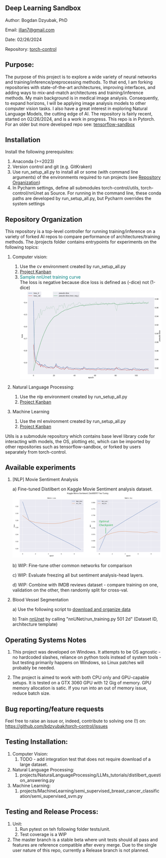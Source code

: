 ## Deep Learning Sandbox 

Author: Bogdan Dzyubak, PhD

Email: illan7@gmail.com

Date: 02/26/2024

Repository: [torch-control](https://github.com/bdzyubak/torch-control)


## Purpose:

The purpose of this project is to explore a wide variety of neural networks and training/inference/preprocessing 
methods. To that end, I am forking repositories with state-of-the-art architectures, improving 
interfaces, and adding ways to mix-and-match architectures and training/inference methods. My main background is in 
medical image analysis. Consequently, to expand horizons, I will be applying image analysis models to other computer
vision tasks. I also have a great interest in exploring Natural Language Models, the cutting edge of AI. The repository 
is fairly recent, started on 02/26/2024, and is a work in progress. This repo is in Pytorch. For an older but more 
developed repo see: [tensorflow-sandbox](https://github.com/bdzyubak/tensorflow-sandbox)

## Installation
Install the following prerequisites:
1) Anaconda (>=2023) 
2) Version control and git (e.g. GitKraken)
3) Use run_setup_all.py to install all or some (with command line arguments) of the environments required to run 
projects (see [Repository Organization](#repository-organization)) 
4) In Pycharm settings, define all submodules torch-control/utils, torch-control/nnUnet as Source. For running in the 
command line, these conda paths are developed by run_setup_all.py, but Pycharm overrides the system settings 

[//]: # (4&#41; Docker is currently unused, but for futrue reference)
[//]: # (   a&#41; To install in custom location, use: start /w “” “Docker Desktop Installer.exe” install --installation-dir=G:\Docker)


## Repository Organization

This repository is a top-level controller for running training/inference on a variety of forked AI repos to compare 
performance of architectures/training methods. The /projects folder contains entrypoints for experiments on the 
following topics: 
1) Computer vision: 
   1) Use the cv environment created by run_setup_all.py
   2) [Project Kanban](https://github.com/users/bdzyubak/projects/2/views/1) 
   3) <span style="color:teal">Sample nnUnet training curve</span>\
The loss is negative because dice loss is defined as (-dice) not (1-dice)
![plot](/projects/ComputerVision/kaggle_blood_vessel_segmentation/sample_training_curve_for_README.png)

2) Natural Language Processing:  
   1) Use the nlp environment created by run_setup_all.py
   2) [Project Kanban](https://github.com/users/bdzyubak/projects/4/views/1) 
3) Machine Learning 
   1) Use the ml environment created by run_setup_all.py
   2) [Project Kanban](https://github.com/users/bdzyubak/projects/5/views/1)

Utils is a submodule repository which contains base level library code for interacting with models, the OS, plotting 
etc, which can be imported by other repositories such as tensorflow-sandbox, or forked by users separately from 
torch-control. 


## Available experiments 

1) [NLP] Movie Sentiment Analysis
   
   a) Fine-tuned Distilbert on Kaggle Movie Sentiment analysis dataset. ![plot](/projects/NaturalLanguageProcessing/MovieReviewAnalysis/training_metrics_version_7.png)

   b) WIP: Fine-tune other common networks for comparison

   c) WIP: Evaluate freezing all but sentiment analysis-head layers. 

   d) WIP: Combine with IMDB reviews dataset - compare training on one, validation on the other, then randomly split for cross-val.


2) Blood Vessel Segmentation
   
   a) Use the following script to [download and organize data](projects/ComputerVision/kaggle_blood_vessel_segmentation/organize_nnunet.py)

   b) Train [nnUnet](https://github.com/MIC-DKFZ/nnUNet) by calling "nnUNet/run_training.py 501 2d" (Dataset ID, architecture 
      template)


## Operating Systems Notes 

1) This project was developed on Windows. It attempts to be OS agnostic - no hardcoded slashes, reliance on 
  python tools instead of system tools - but testing primarily happens on Windows, so Linux patches will probably be 
  needed. 

2) The project is aimed to work with both CPU only and GPU-capable setups. It is tested on a GTX 3060 GPU with 12 Gig 
  of memory. GPU memory allocation is satic. If you run into an out of memory issue, reduce batch size. 

## Bug reporting/feature requests

Feel free to raise an issue or, indeed, contribute to solving one (!) on: https://github.com/bdzyubak/torch-control/issues

## Testing Installation: 

1) Computer Vision: 
   1) TODO - add integration test that does not require download of a large dataset. 
2) Natural Language Processing: 
   1) projects/NaturalLanguageProcessing/LLMs_tutorials/distilbert_question_answering.py
3) Machine Learning: 
   1) projects/MachineLearning/semi_supervised_breast_cancer_classification/semi_supervised_svm.py


## Testing and Release Process: 
1) Unit: 
   1) Run pytest on teh following folder tests/unit. 
   2) Test coverage is a WIP
2) The master branch is a stable beta where unit tests should all pass and features are reference compatible after 
 every merge. Due to the single user nature of this repo, currently a Release branch is not planned. 
